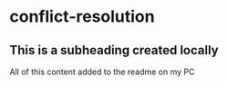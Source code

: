 # conflict-resolution

## This is a subheading created locally

All of this content added to the readme on my PC

